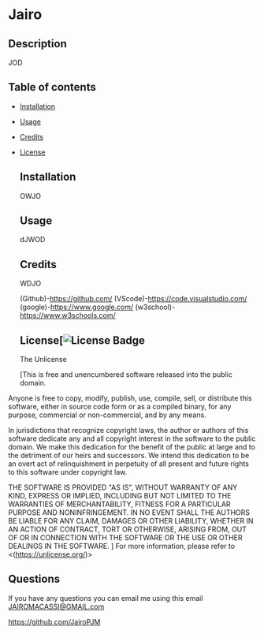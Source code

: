 
  # Jairo
  
  ## Description
  JOD

  ## Table of contents
  
- [Installation](#installation)
- [Usage](#usage)
- [Credits](#credits)
- [License](#license)
  
  ## Installation
  OWJO

  ## Usage
  dJWOD

  ## Credits
  WDJO

  (Github)-https://github.com/ 
  (VScode)-https://code.visualstudio.com/ 
  (google)-https://www.google.com/ 
  (w3school)-https://www.w3schools.com/

  ## License[![License Badge](https://img.shields.io/badge/license-Unlicense-blue.svg)
  The Unlicense

  [This is free and unencumbered software released into the public domain.

Anyone is free to copy, modify, publish, use, compile, sell, or
distribute this software, either in source code form or as a compiled
binary, for any purpose, commercial or non-commercial, and by any
means.

In jurisdictions that recognize copyright laws, the author or authors
of this software dedicate any and all copyright interest in the
software to the public domain. We make this dedication for the benefit
of the public at large and to the detriment of our heirs and
successors. We intend this dedication to be an overt act of
relinquishment in perpetuity of all present and future rights to this
software under copyright law.

THE SOFTWARE IS PROVIDED "AS IS", WITHOUT WARRANTY OF ANY KIND,
EXPRESS OR IMPLIED, INCLUDING BUT NOT LIMITED TO THE WARRANTIES OF
MERCHANTABILITY, FITNESS FOR A PARTICULAR PURPOSE AND NONINFRINGEMENT.
IN NO EVENT SHALL THE AUTHORS BE LIABLE FOR ANY CLAIM, DAMAGES OR
OTHER LIABILITY, WHETHER IN AN ACTION OF CONTRACT, TORT OR OTHERWISE,
ARISING FROM, OUT OF OR IN CONNECTION WITH THE SOFTWARE OR THE USE OR
OTHER DEALINGS IN THE SOFTWARE.
]
  For more information, please refer to <(https://unlicense.org/)>
  
  ## Questions
  If you have any questions you can email me using this email
  JAIROMACASSI@GMAIL.com

  https://github.com/JairoPJM


